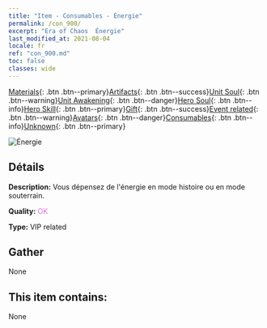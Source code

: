 ```yaml
---
title: "Item - Consumables - Énergie"
permalink: /con_900/
excerpt: "Era of Chaos  Énergie"
last_modified_at: 2021-08-04
locale: fr
ref: "con_900.md"
toc: false
classes: wide
---
```

 [Materials](/ItemsFR/){: .btn .btn--primary}[Artifacts](/ItemsFR/Artifacts/){: .btn .btn--success}[Unit Soul](/ItemsFR/UnitSoul/){: .btn .btn--warning}[Unit Awakening](/ItemsFR/UnitAwakening/){: .btn .btn--danger}[Hero Soul](/ItemsFR/HeroSoul/){: .btn .btn--info}[Hero Skill](/ItemsFR/HeroSkill/){: .btn .btn--primary}[Gift](/ItemsFR/Gift/){: .btn .btn--success}[Event related](/ItemsFR/Events/){: .btn .btn--warning}[Avatars](/ItemsFR/Avatars/){: .btn .btn--danger}[Consumables](/ItemsFR/Consumables/){: .btn .btn--info}[Unknown](/ItemsFR/Unknown/){: .btn .btn--primary}

 ![Énergie](/images/t/i_104.png)

## Détails
 **Description:** Vous dépensez de l'énergie en mode histoire ou en mode souterrain.

 **Quality:** <span style="color: #DA70D6">OK</span>

 **Type:** VIP related

## Gather

  None

## This item contains:

  None

